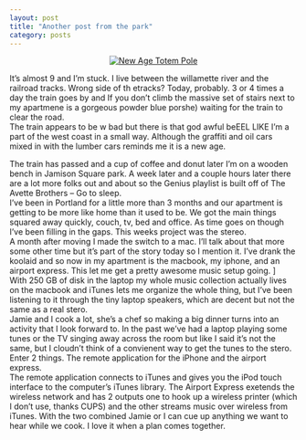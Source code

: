 ```yaml
---
layout: post
title: "Another post from the park"
category: posts
---
```

<p style="text-align: center;"><a class="flickr-image" title="New Age Totem Pole" href="http://web.archive.org/web/20090105152817/http://www.flickr.com/photos/99797223@N00/3051049070/" onclick="javascript:pageTracker._trackPageview('/outbound/article/www.flickr.com');"><img class="aligncenter" src="http://web.archive.org/web/20090105152817im_/http://farm4.static.flickr.com/3006/3051049070_678f5a94a4.jpg" alt="New Age Totem Pole" /></a></p>
<p>It’s almost 9 and I’m stuck. I live between the willamette river and the railroad tracks. Wrong side of th etracks? Today, probably. 3 or 4 times a day the train goes by and If you don’t climb the massive set of stairs next to my apartmene is a gorgeous powder blue porshe) waiting for the train to clear the road.<br />
The train appears to be w bad but there is that god awful beEEL LIKE I’m a part of the west coast in a small way. Although the graffiti and oil cars mixed in with the lumber cars reminds me it is a new age.<br />

The train has passed and a cup of coffee and donut later I’m on a wooden bench in Jamison Square park. A week later and a couple hours later there are a lot more folks out and about so the Genius playlist is built off of The Avette Brothers – Go to sleep.<br />
I’ve been in Portland for a little more than 3 months and our apartment is getting to be more like home than it used to be. We got the main things squared away quickly, couch, tv, bed and office. As time goes on though I’ve been filling in the gaps. This weeks project was the stereo.<br />
A month after moving I made the switch to a mac. I’ll talk about that more some other time but it’s part of the story today so I mention it. I’ve drank the koolaid and so now in my apartment is the macbook, my iphone, and an airport express. This let me get a pretty awesome music setup going. ]<br />
With 250 GB of disk in the laptop my whole music collection actually lives on the macbook and iTunes lets me organize the whole thing, but I’ve been listening to it through the tiny laptop speakers, which are decent but not the same as a real stero.<br />
Jamie and I cook a lot, she’s a chef so making a big dinner turns into an activity that I look forward to. In the past we’ve had a laptop playing some tunes or the TV singing away across the room but like I said it’s not the same, but I cloudn’t think of a convienent way to get the tunes to the stero. Enter 2 things. The remote application for the iPhone and the airport express.<br />
The remote application connects to iTunes and gives you the iPod touch interface to the computer’s iTunes library. The Airport Express exetends the wireless network and has 2 outputs one to hook up a wireless printer (which I don’t use, thanks CUPS) and the other streams music over wireless from iTunes. With the two combined Jamie or I can cue up anything we want to hear while we cook. I love it when a plan comes together.</p>
